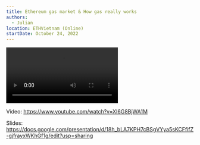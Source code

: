```yaml
---
title: Ethereum gas market & How gas really works
authors:
  - Julian
location: ETHVietnam (Online)
startDate: October 24, 2022
---
```


<video src="https://www.youtube.com/watch?v=XI6G8BjWA1M"></video>

Video: <https://www.youtube.com/watch?v=XI6G8BjWA1M>

Slides: <https://docs.google.com/presentation/d/18h_bLA7KPH7cBSgVYya5sKCFfifZ-gjfrayxWKhGf1g/edit?usp=sharing>
